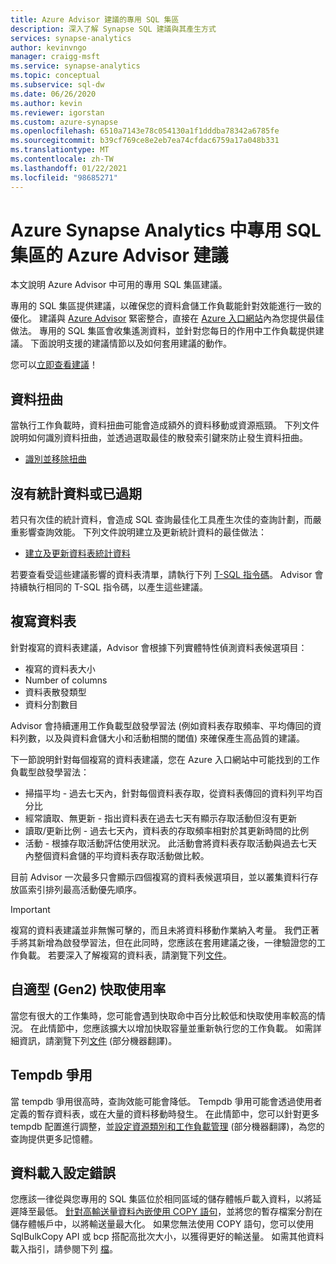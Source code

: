 ```yaml
---
title: Azure Advisor 建議的專用 SQL 集區
description: 深入了解 Synapse SQL 建議與其產生方式
services: synapse-analytics
author: kevinvngo
manager: craigg-msft
ms.service: synapse-analytics
ms.topic: conceptual
ms.subservice: sql-dw
ms.date: 06/26/2020
ms.author: kevin
ms.reviewer: igorstan
ms.custom: azure-synapse
ms.openlocfilehash: 6510a7143e78c054130a1f1dddba78342a6785fe
ms.sourcegitcommit: b39cf769ce8e2eb7ea74cfdac6759a17a048b331
ms.translationtype: MT
ms.contentlocale: zh-TW
ms.lasthandoff: 01/22/2021
ms.locfileid: "98685271"
---
```

# <a name="azure-advisor-recommendations-for-dedicated-sql-pool-in-azure-synapse-analytics"></a>Azure Synapse Analytics 中專用 SQL 集區的 Azure Advisor 建議

本文說明 Azure Advisor 中可用的專用 SQL 集區建議。  

專用的 SQL 集區提供建議，以確保您的資料倉儲工作負載能針對效能進行一致的優化。 建議與 [Azure Advisor](../../advisor/advisor-performance-recommendations.md?toc=/azure/synapse-analytics/sql-data-warehouse/toc.json&bc=/azure/synapse-analytics/sql-data-warehouse/breadcrumb/toc.json) 緊密整合，直接在 [Azure 入口網站](https://aka.ms/Azureadvisor)內為您提供最佳做法。 專用的 SQL 集區會收集遙測資料，並針對您每日的作用中工作負載提供建議。 下面說明支援的建議情節以及如何套用建議的動作。

您可以[立即查看建議](https://aka.ms/Azureadvisor)！ 

## <a name="data-skew"></a>資料扭曲

當執行工作負載時，資料扭曲可能會造成額外的資料移動或資源瓶頸。 下列文件說明如何識別資料扭曲，並透過選取最佳的散發索引鍵來防止發生資料扭曲。

- [識別並移除扭曲](sql-data-warehouse-tables-distribute.md#how-to-tell-if-your-distribution-column-is-a-good-choice)

## <a name="no-or-outdated-statistics"></a>沒有統計資料或已過期

若只有次佳的統計資料，會造成 SQL 查詢最佳化工具產生次佳的查詢計劃，而嚴重影響查詢效能。 下列文件說明建立及更新統計資料的最佳做法：

- [建立及更新資料表統計資料](sql-data-warehouse-tables-statistics.md)

若要查看受這些建議影響的資料表清單，請執行下列 [T-SQL 指令碼](https://github.com/Microsoft/sql-data-warehouse-samples/blob/master/samples/sqlops/MonitoringScripts/ImpactedTables)。 Advisor 會持續執行相同的 T-SQL 指令碼，以產生這些建議。

## <a name="replicate-tables"></a>複寫資料表

針對複寫的資料表建議，Advisor 會根據下列實體特性偵測資料表候選項目：

- 複寫的資料表大小
- Number of columns
- 資料表散發類型
- 資料分割數目

Advisor 會持續運用工作負載型啟發學習法 (例如資料表存取頻率、平均傳回的資料列數，以及與資料倉儲大小和活動相關的閾值) 來確保產生高品質的建議。

下一節說明針對每個複寫的資料表建議，您在 Azure 入口網站中可能找到的工作負載型啟發學習法：

- 掃描平均 - 過去七天內，針對每個資料表存取，從資料表傳回的資料列平均百分比
- 經常讀取、無更新 - 指出資料表在過去七天有顯示存取活動但沒有更新
- 讀取/更新比例 - 過去七天內，資料表的存取頻率相對於其更新時間的比例
- 活動 - 根據存取活動評估使用狀況。 此活動會將資料表存取活動與過去七天內整個資料倉儲的平均資料表存取活動做比較。

目前 Advisor 一次最多只會顯示四個複寫的資料表候選項目，並以叢集資料行存放區索引排列最高活動優先順序。

> [!IMPORTANT]
> 複寫的資料表建議並非無懈可擊的，而且未將資料移動作業納入考量。 我們正著手將其新增為啟發學習法，但在此同時，您應該在套用建議之後，一律驗證您的工作負載。 若要深入了解複寫的資料表，請瀏覽下列[文件](design-guidance-for-replicated-tables.md#what-is-a-replicated-table)。


## <a name="adaptive-gen2-cache-utilization"></a>自適型 (Gen2) 快取使用率
當您有很大的工作集時，您可能會遇到快取命中百分比較低和快取使用率較高的情況。 在此情節中，您應該擴大以增加快取容量並重新執行您的工作負載。 如需詳細資訊，請瀏覽下列[文件](./sql-data-warehouse-how-to-monitor-cache.md) \(部分機器翻譯\)。 

## <a name="tempdb-contention"></a>Tempdb 爭用

當 tempdb 爭用很高時，查詢效能可能會降低。  Tempdb 爭用可能會透過使用者定義的暫存資料表，或在大量的資料移動時發生。 在此情節中，您可以針對更多 tempdb 配置進行調整，並[設定資源類別和工作負載管理](./sql-data-warehouse-workload-management.md) \(部分機器翻譯\)，為您的查詢提供更多記憶體。 

## <a name="data-loading-misconfiguration"></a>資料載入設定錯誤

您應該一律從與您專用的 SQL 集區位於相同區域的儲存體帳戶載入資料，以將延遲降至最低。 [針對高輸送量資料內嵌使用 COPY 語句](/sql/t-sql/statements/copy-into-transact-sql?view=azure-sqldw-latest&preserve-view=true)，並將您的暫存檔案分割在儲存體帳戶中，以將輸送量最大化。 如果您無法使用 COPY 語句，您可以使用 SqlBulkCopy API 或 bcp 搭配高批次大小，以獲得更好的輸送量。 如需其他資料載入指引，請參閱下列 [檔](./guidance-for-loading-data.md)。